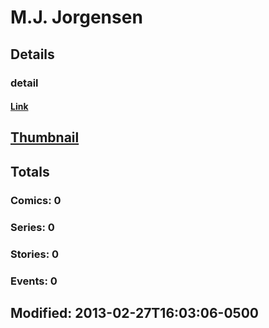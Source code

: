# M.J.  Jorgensen 
## Details
### detail
#### [Link](http://marvel.com/comics/creators/6038/mj_jorgensen?utm_campaign=apiRef&utm_source=225578a89fc76f3d20fbffda5d17a88d)
## [Thumbnail](http://i.annihil.us/u/prod/marvel/i/mg/b/40/image_not_available.jpg)
## Totals
### Comics: 0
### Series: 0
### Stories: 0
### Events: 0
## Modified: 2013-02-27T16:03:06-0500